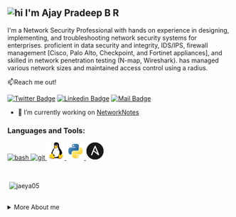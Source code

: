 ## <img src="https://user-images.githubusercontent.com/1303154/88677602-1635ba80-d120-11ea-84d8-d263ba5fc3c0.gif" width="28px" height="28px" alt="hi"> I'm Ajay Pradeep B R 

I'm a Network Security Professional with hands on experience in designing, implementing, and troubleshooting network security systems for enterprises. proficient in data security and integrity, IDS/IPS, firewall management [Cisco, Palo Alto, Checkpoint, and Fortinet appliances], and skilled in network penetration testing (N-map, Wireshark). has managed various network sizes and maintained access control using a radius.

:mailbox:Reach me out!

[![Twitter Badge](https://img.shields.io/badge/-@jaeya05-1ca0f1?style=flat&labelColor=1ca0f1&logo=twitter&logoColor=white&link=https://twitter.com/jaeya05)](https://twitter.com/jaeya05)  [![Linkedin Badge](https://img.shields.io/badge/-jaeya05-0e76a8?style=flat&labelColor=0e76a8&logo=linkedin&logoColor=white)](https://www.linkedin.com/in/ajaypradeepbr/) [![Mail Badge](https://img.shields.io/badge/-jaeya05-c0392b?style=flat&labelColor=c0392b&logo=Minutemailer&logoColor=white)](mailto:jaeya05@zohomail.in)

- 🔭 I’m currently working on [NetworkNotes](https://github.com/jaeya05/NetworkNotes)

<h3 align="left">Languages and Tools:</h3>
<p align="left"> 
<a href="https://www.gnu.org/software/bash/" target="_blank" rel="noreferrer"> <img src="https://www.vectorlogo.zone/logos/gnu_bash/gnu_bash-icon.svg" alt="bash" width="40" height="40"/> </a> <a href="https://git-scm.com/" target="_blank" rel="noreferrer"> <img src="https://www.vectorlogo.zone/logos/git-scm/git-scm-icon.svg" alt="git" width="40" height="40"/> </a> <a href="https://www.linux.org/" target="_blank" rel="noreferrer"> <img src="https://raw.githubusercontent.com/devicons/devicon/master/icons/linux/linux-original.svg" alt="linux" width="40" height="40"/> </a> <a href="https://www.python.org" target="_blank" rel="noreferrer"> <img src="https://raw.githubusercontent.com/devicons/devicon/master/icons/python/python-original.svg" alt="python" width="40" height="40"/> </a>
<a href="https://www.python.org" target="_blank" rel="noreferrer"> <img src="https://raw.githubusercontent.com/devicons/devicon/master/icons/ansible/ansible-original.svg" alt="python" width="40" height="40"/> </a>

 </p>
<br>
<p>&nbsp;<img align="center" src="https://github-readme-stats.vercel.app/api?username=jaeya05&show_icons=true&locale=en" alt="jaeya05" /></p>
</br>

<details>
<summary>
More About me 
</summary>

<br>

### Area of Expertise

- Experience with TCP/IP and common TCP/UDP protocols at the packet level.
- Experience in Deploying and maintaining Enterprise grade Next Generation Firewall, SSL Forward Proxy, content Filtering, Data Loss Preventions (DLP), Identity access management.
- Experience in Configuring and Troubleshooting Firewall Security Policies.
- Experience in Configuring and troubleshooting Next generation Firewalls such as Paloalto, checkpoint, Fortinet & Cisco FTD.
- Experience in analysing packet captures to understand the root cause and provide solutions to the complex network issues.
- Experience in Cisco Identity service Engine (ISE).
- Experience in Design and Implement IPsec VPN infrastructure.
- Experience in Configuring and Troubleshooting Routers and Switches.
- Experience in Configuring and troubleshooting the BGP, OSPF, EIGRP routing protocols.
- Proficient in Configuring and troubleshooting the STP Flavours, EtherChannel, Gateway Load balancing protocols like HSRP, GLBP, VRRP.
- Experience in configuring and Troubleshooting the Aruba SDWAN Solution for enterprises.
- Experience in Network Penetration Testing.
- Experience in Implementing Proxy services from Firewall and Opensource Nginx Reverse Proxy
- Skilled in writing Network and Security automation scripts using Python programming language.
- Skilled in The Linux Operating systems [Centos, Ubuntu, Kali]

</details>
